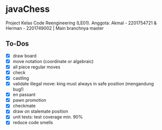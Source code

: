 # javaChess
Project Kelas Code Reengineering (LE01). Anggota: Akmal - 2201754721 &amp; Herman - 2201749002 | Main branchnya master

## To-Dos

- [x] draw board
- [x] move notation (coordinate or algebraic)
- [x] all piece regular moves
- [x] check
- [x] castling
- [x] validate illegal move: king must always in safe position (mengandung bug!)
- [x] en passant
- [x] pawn promotion
- [x] checkmate
- [x] draw on stalemate position
- [x] unit tests: test coverage min. 90%
- [x] reduce code smells
